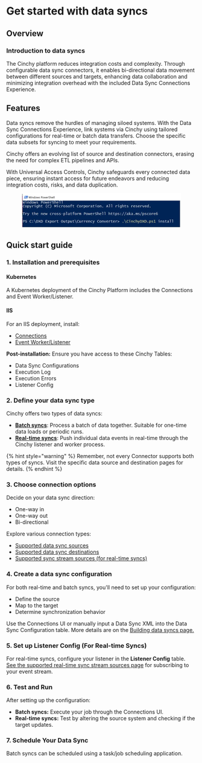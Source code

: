 # Get started with data syncs

## Overview

### Introduction to data syncs

The Cinchy platform reduces integration costs and complexity. Through configurable data sync connectors, it enables bi-directional data movement between different sources and targets, enhancing data collaboration and minimizing integration overhead with the included Data Sync Connections Experience.

## Features

Data syncs remove the hurdles of managing siloed systems. With the Data Sync Connections Experience, link systems via Cinchy using tailored configurations for real-time or batch data transfers. Choose the specific data subsets for syncing to meet your requirements.

Cinchy offers an evolving list of source and destination connectors, erasing the need for complex ETL pipelines and APIs.

With Universal Access Controls, Cinchy safeguards every connected data piece, ensuring instant access for future endeavors and reducing integration costs, risks, and data duplication.

<figure><img src="../.gitbook/assets/image (163).png" alt=""><figcaption></figcaption></figure>

## Quick start guide

### 1. **Installation and prerequisites**

#### Kubernetes

A Kubernetes deployment of the Cinchy Platform includes the Connections and Event Worker/Listener.

#### IIS 

For an IIS deployment, install:

* [Connections](./installation-and-maintenance/installing-connections)
* [Event Worker/Listener](./installation-and-maintenance/installing-the-worker-listener.md)

**Post-installation:** Ensure you have access to these Cinchy Tables:
* Data Sync Configurations
* Execution Log
* Execution Errors
* Listener Config

### 2. **Define your data sync type**

Cinchy offers two types of data syncs: 

* [**Batch syncs**](building-data-syncs/types-of-data-syncs.md#1.-batch-syncs): Process a batch of data together. Suitable for one-time data loads or periodic runs.
* [**Real-time syncs**](building-data-syncs/types-of-data-syncs.md#2.-real-time-data-sync): Push individual data events in real-time through the Cinchy listener and worker process.

{% hint style="warning" %}
Remember, not every Connector supports both types of syncs. Visit the specific data source and destination pages for details.
{% endhint %}

### 3. **Choose connection options**

Decide on your data sync direction:
* One-way in
* One-way out
* Bi-directional

Explore various connection types:
* [Supported data sync sources](supported-data-sync-sources/)
* [Supported data sync destinations](supported-data-sync-destinations/)
* [Supported sync stream sources (for real-time syncs)](supported-real-time-sync-stream-sources/)

### 4. **Create a data sync configuration**

For both real-time and batch syncs, you'll need to set up your configuration:

* Define the source
* Map to the target
* Determine synchronization behavior

Use the Connections UI or manually input a Data Sync XML into the Data Sync Configuration table. More details are on the [Building data syncs page.](../data-syncs/building-data-syncs/README)

### 5. **Set up Listener Config (For Real-time Syncs)**

For real-time syncs, configure your listener in the **Listener Config** table. [See the supported real-time sync stream sources page](supported-real-time-sync-stream-sources/) for subscribing to your event stream.

### 6. **Test and Run**

After setting up the configuration:
* **Batch syncs:** Execute your job through the Connections UI.
* **Real-time syncs:** Test by altering the source system and checking if the target updates.

### 7. **Schedule Your Data Sync**

Batch syncs can be scheduled using a task/job scheduling application.

